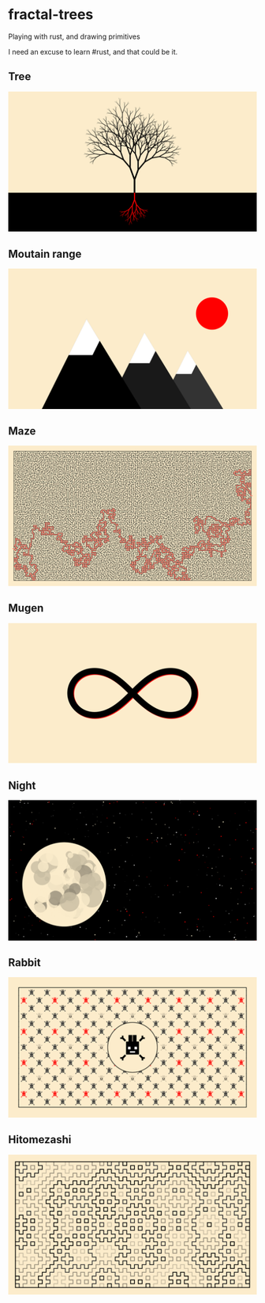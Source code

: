 # fractal-trees

Playing with rust, and drawing primitives

I need an excuse to learn #rust, and that could be it.

## Tree

![Tree](images/tree_1920x1080.png)

## Moutain range

![Mountain](images/mountain_1920x1080.png)

## Maze

![Maze](images/maze_1920x1080.png)

## Mugen

![Mugen](images/mugen_1920x1080.png)

## Night

![Night](images/night_1920x1080.png)

## Rabbit

![Rabbit](images/rabbit_1920x1080.png)

## Hitomezashi

![Hitomezashi](images/hitomezashi_1920x1080.png)
